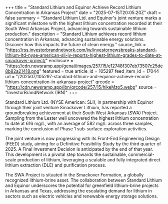 +++
title = "Standard Lithium and Equinor Achieve Record Lithium Concentration in Arkansas Project"
date = "2025-07-15T20:05:20Z"
draft = false
summary = "Standard Lithium Ltd. and Equinor's joint venture marks a significant milestone with the highest lithium concentration recorded at their South West Arkansas Project, advancing towards sustainable lithium production."
description = "Standard Lithium achieves record lithium concentration in Arkansas, advancing sustainable energy solutions. Discover how this impacts the future of clean energy."
source_link = "https://rss.investorbrandnetwork.com/iw/investornewsbreaks-standard-lithium-ltd-nyse-american-sli-jv-reports-highest-lithium-grades-to-date-at-smackover-project/"
enclosure = "https://cdn.newsramp.app/genai/images/257/15/e12748f307eb73507c25de8b82a21418.png"
featured = true
article_id = 105297
feed_item_id = 17044
url = "/202507/105297-standard-lithium-and-equinor-achieve-record-lithium-concentration-in-arkansas-project"
qrcode = "https://cdn.newsramp.app/ibn/qrcode/257/15/hikeMzo5.webp"
source = "InvestorBrandNetwork (IBN)"
+++

<p>Standard Lithium Ltd. (NYSE American: SLI), in partnership with Equinor through their joint venture Smackover Lithium, has reported a groundbreaking achievement at their South West Arkansas (SWA) Project. Sampling from the Lester well uncovered the highest lithium concentration to date at 616 mg/L, with an average of 582 mg/L across three samples, marking the conclusion of Phase 1 sub-surface exploration activities.</p><p>The joint venture is now progressing with its Front-End Engineering Design (FEED) study, aiming for a Definitive Feasibility Study by the third quarter of 2025. A Final Investment Decision is anticipated by the end of that year. This development is a pivotal step towards the sustainable, commercial-scale production of lithium, leveraging a scalable and fully integrated direct lithium extraction (DLE) and purification process.</p><p>The SWA Project is situated in the Smackover Formation, a globally recognized lithium-brine asset. The collaboration between Standard Lithium and Equinor underscores the potential for greenfield lithium-brine projects in Arkansas and Texas, addressing the escalating demand for lithium in sectors such as electric vehicles and renewable energy storage solutions.</p>
